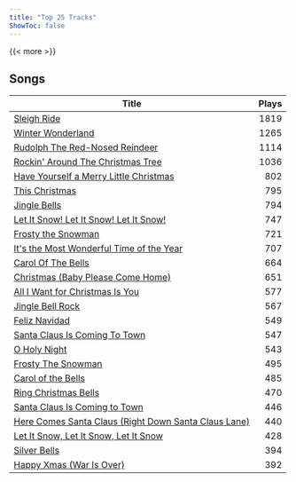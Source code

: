 ```yaml
---
title: "Top 25 Tracks"
ShowToc: false
---
```


{{< more >}}

## Songs
Title | Plays 
----- | -----: 
[Sleigh Ride](/songs/sleigh-ride) | 1819
[Winter Wonderland](/songs/winter-wonderland) | 1265
[Rudolph The Red-Nosed Reindeer](/songs/rudolph-the-red-nosed-reindeer) | 1114
[Rockin' Around The Christmas Tree](/songs/rockin-around-the-christmas-tree) | 1036
[Have Yourself a Merry Little Christmas](/songs/have-yourself-a-merry-little-christmas) | 802
[This Christmas](/songs/this-christmas) | 795
[Jingle Bells](/songs/jingle-bells) | 794
[Let It Snow! Let It Snow! Let It Snow!](/songs/let-it-snow-let-it-snow-let-it-snow) | 747
[Frosty the Snowman](/songs/frosty-the-snowman) | 721
[It's the Most Wonderful Time of the Year](/songs/its-the-most-wonderful-time-of-the-year) | 707
[Carol Of The Bells](/songs/carol-of-the-bells) | 664
[Christmas (Baby Please Come Home)](/songs/christmas-baby-please-come-home) | 651
[All I Want for Christmas Is You](/songs/all-i-want-for-christmas-is-you) | 577
[Jingle Bell Rock](/songs/jingle-bell-rock) | 567
[Feliz Navidad](/songs/feliz-navidad) | 549
[Santa Claus Is Coming To Town](/songs/santa-claus-is-coming-to-town) | 547
[O Holy Night](/songs/o-holy-night) | 543
[Frosty The Snowman](/songs/frosty-the-snowman) | 495
[Carol of the Bells](/songs/carol-of-the-bells) | 485
[Ring Christmas Bells](/songs/ring-christmas-bells) | 470
[Santa Claus Is Coming to Town](/songs/santa-claus-is-coming-to-town) | 446
[Here Comes Santa Claus (Right Down Santa Claus Lane)](/songs/here-comes-santa-claus-right-down-santa-claus-lane) | 440
[Let It Snow, Let It Snow, Let It Snow](/songs/let-it-snow-let-it-snow-let-it-snow) | 428
[Silver Bells](/songs/silver-bells) | 394
[Happy Xmas (War Is Over)](/songs/happy-xmas-war-is-over) | 392

